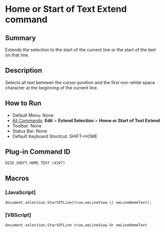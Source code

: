 # Home or Start of Text Extend command

## Summary

Extends the selection to the start of the current line or the start of the
text on that line.

## Description

Selects all text between the cursor position and the first non-white space
character at the beginning of the current line.

## How to Run

- Default Menu: None
- [All Commands](../tools/all_commands): **Edit** \> **Extend Selection**
\> **Home or Start of Text Extend**
- Toolbar: None
- Status Bar: None
- Default Keyboard Shortcut: SHIFT+HOME

## Plug-in Command ID

```
EEID_SHIFT_HOME_TEXT (4297)```

## Macros

### \[JavaScript\]

```
document.selection.StartOfLine(true,eeLineView \| eeLineHomeText);
```

### \[VBScript\]

```
document.selection.StartOfLine true,eeLineView Or eeLineHomeText
```
